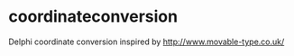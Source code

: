 coordinateconversion
====================

Delphi coordinate conversion inspired by http://www.movable-type.co.uk/
